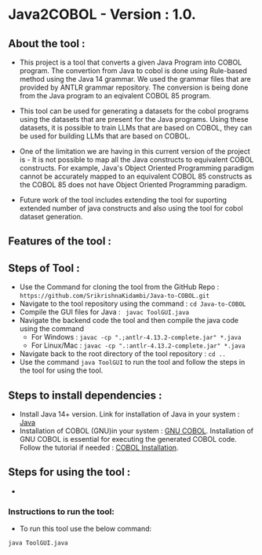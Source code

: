 # Java2COBOL - Version : 1.0.

## About the tool :
- This project is a tool that converts a given Java Program into COBOL program. The convertion from Java to cobol is done using Rule-based method using the Java 14 grammar. We used the grammar files that are provided by ANTLR grammar repository. The conversion is being done from the Java program to an eqivalent COBOL 85 program.

- This tool can be used for generating a datasets for the cobol programs using the datasets that are present for the Java programs. Using these datasets, it is possible to train LLMs that are based on COBOL, they can be used for building LLMs that are based on COBOL.

- One of the limitation we are having in this current version of the project is - It is not possible to map all the Java constructs to equivalent COBOL constructs. For example, Java's Object Oriented Programming paradigm cannot be accurately mapped to an equivalent COBOL 85 constructs as the COBOL 85 does not have Object Oriented Programming paradigm.

- Future work of the tool includes extending the tool for suporting extended number of java constructs and also using the tool for cobol dataset generation.  

## Features of the tool :


## Steps of Tool :
- Use the Command for cloning the tool from the GitHub Repo : 
    ``` https://github.com/SrikrishnaKidambi/Java-to-COBOL.git ```
- Navigate to the tool repository using the command : ``` cd Java-to-COBOL  ```
- Compile the GUI files for Java : ``` javac ToolGUI.java```
- Navigate the backend code the tool and then compile the java code using the command 
    - For Windows : ``` javac -cp ".;antlr-4.13.2-complete.jar" *.java ```
    - For Linux/Mac : ``` javac -cp ".:antlr-4.13.2-complete.jar" *.java ```
- Navigate back to the root directory of the tool repository : ``` cd .. ```
- Use the command ``` java ToolGUI ``` to run the tool and follow the steps in the tool for using the tool.

## Steps to install dependencies :
- Install Java 14+ version. Link for installation of Java in your system : [Java]("https://www.oracle.com/java/technologies/javase/jdk22-archive-downloads.html")
- Installation of COBOL (GNU)in your system : [GNU COBOL]("https://sourceforge.net/projects/gnucobol/"). Installation of GNU COBOL is essential for executing the generated COBOL code. Follow the tutorial if needed : [COBOL Installation]("https://www.youtube.com/watch?v=u9M52sAnrOs"). 

## Steps for using the tool : 
- 

### Instructions to run the tool:
- To run this tool use the below command:
```terminal
java ToolGUI.java
```
